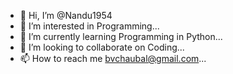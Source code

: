 - 👋 Hi, I’m @Nandu1954
- 👀 I’m interested in Programming...
- 🌱 I’m currently learning Programming in Python...
- 💞️ I’m looking to collaborate on Coding...
- 📫 How to reach me bvchaubal@gmail.com...

<!---
Nandu1954/Nandu1954 is a ✨ special ✨ repository because its `README.md` (this file) appears on your GitHub profile.
You can click the Preview link to take a look at your changes.
--->
